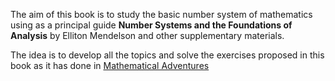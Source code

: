 The aim of this book is to study the basic number system of mathematics using as a principal guide **Number Systems and the Foundations of Analysis** by Elliton Mendelson and other supplementary materials.

The idea is to develop all the topics and solve the exercises proposed in this book as it has done in [Mathematical Adventures](https://www.youtube.com/@mathematicaladventures)
